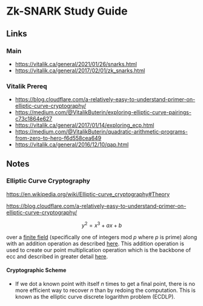# Zk-SNARK Study Guide
## Links
### Main
- https://vitalik.ca/general/2021/01/26/snarks.html
- https://vitalik.ca/general/2017/02/01/zk_snarks.html
### Vitalik Prereq
- https://blog.cloudflare.com/a-relatively-easy-to-understand-primer-on-elliptic-curve-cryptography/
- https://medium.com/@VitalikButerin/exploring-elliptic-curve-pairings-c73c1864e627
- https://vitalik.ca/general/2017/01/14/exploring_ecp.html
- https://medium.com/@VitalikButerin/quadratic-arithmetic-programs-from-zero-to-hero-f6d558cea649
- https://vitalik.ca/general/2016/12/10/qap.html

## Notes
### Elliptic Curve Cryptography
https://en.wikipedia.org/wiki/Elliptic-curve_cryptography#Theory

https://blog.cloudflare.com/a-relatively-easy-to-understand-primer-on-elliptic-curve-cryptography/

$$ y^{2}=x^{3}+ax+b $$

over a [finite field](https://en.wikipedia.org/wiki/Finite_field) (specifically one of integers mod $p$ where $p$ is prime) along with an addition operation as described [here](https://en.wikipedia.org/wiki/Elliptic_curve#The_group_law). This addition operation is used to create our point multiplication operation which is the backbone of ecc and described in greater detail [here](https://en.wikipedia.org/wiki/Elliptic_curve_point_multiplication).
#### Cryptographic Scheme
- If we dot a known point with itself $n$ times to get a final point, there is no more efficient way to recover $n$ than by redoing the computation. This is known as the elliptic curve discrete logarithm problem (ECDLP).
